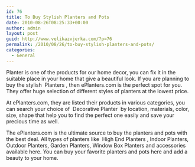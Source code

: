 ```yaml
---
id: 76
title: To Buy Stylish Planters and Pots
date: 2010-08-26T08:25:33+00:00
author: admin
layout: post
guid: http://www.velikazvjerka.com/?p=76
permalink: /2010/08/26/to-buy-stylish-planters-and-pots/
categories:
  - General
---
```

Planter is one of the products for our home decor, you can fix it in the suitable place in your home that give a beautiful look. If you are planning to buy the stylish &nbsp;Planters&nbsp;, then ePlanters.com is the perfect spot for you. They offer huge selection of different styles of planters at the lowest price.

At ePlanters.com, they are listed their products in various categories, you can search your choice of &nbsp;Decorative Planter&nbsp; by location, materials, color, size, shape that help you to find the perfect one easily and save your precious time as well.

The ePlanters.com is the ultimate source to buy the planters and pots with the best deal. All types of planters like &nbsp;High End Planters&nbsp;, Indoor Planters, Outdoor Planters, Garden Planters, Window Box Planters and accessories available here. You can buy your favorite planters and pots here and add a beauty to your home.